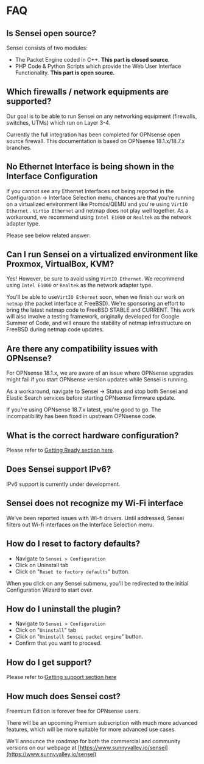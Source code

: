 # FAQ

## Is Sensei open source?

Sensei consists of two modules:

* The Packet Engine coded in C++. **This part is closed source**.
* PHP Code & Python Scripts which provide the Web User Interface Functionality. **This part is open source.**

## Which firewalls / network equipments are supported?

Our goal is to be able to run Sensei on any networking equipment \(firewalls, switches, UTMs\) which run on Layer 3-4. 

Currently the full integration has been completed for OPNsense open source firewall. ​This documentation is based on OPNsense 18.1.x/18.7.x branches.

## No Ethernet Interface is being shown in the Interface Configuration

If you cannot see any Ethernet Interfaces not being reported in the Configuration -&gt; Interface Selection menu, chances are that you're running on a virtualized environment like Promox/QEMU and you're using `VirtIO Ethernet`  . `Virtio Ethernet` and netmap does not play well together. As a workaround, we recommend using `Intel E1000` or `Realtek` as the network adapter type.

Please see below related answer:

## Can I run Sensei on a virtualized environment like Proxmox, VirtualBox, KVM?

Yes! However, be sure to avoid using `VirtIO Ethernet`. We recommend using `Intel E1000` or `Realtek` as the network adapter type.

You'll be able to use`VirtIO Ethernet` soon, when we finish our work on `netmap` \(the packet interface at FreeBSD\). We're sponsoring an effort to bring the latest netmap code to FreeBSD STABLE and CURRENT. This work will also involve a testing framework, originally developed for Google Summer of Code, and will ensure the stability of netmap infrastructure on FreeBSD during netmap code updates. 

## Are there any compatibility issues with OPNsense?

For OPNsense 18.1.x, we are aware of an issue where OPNsense upgrades might fail if you start OPNsense version updates while Sensei is running.

As a workaround, navigate to Sensei -&gt; Status and stop both Sensei and Elastic Search services before starting OPNsense firmware update.

If you're using OPNsense 18.7.x latest, you're good to go. The incompatibility has been fixed in upstream OPNsense code. 

## What is the correct hardware configuration?

Please refer to [Getting Ready section here](../getting-started/getting-ready.md#hardware-requirements-for-sensei).

## Does Sensei support IPv6?

IPv6 support is currently under development.

## Sensei does not recognize my Wi-Fi interface

We've been reported issues with Wi-fi drivers. Until addressed, Sensei filters out Wi-fi interfaces on the Interface Selection menu.

## How do I reset to factory defaults?

* Navigate to `Sensei > Configuration`
* Click on Uninstall tab
* Click on "`Reset to factory defaults`" button. 

When you click on any Sensei submenu, you'll be redirected to the initial Configuration Wizard to start over.

## How do I uninstall the plugin?

* Navigate to `Sensei > Configuration`
* Click on "`Uninstall`" tab
* Click on "`Uninstall Sensei packet engine`" button.
* Confirm that you want to proceed.

## How do I get support?

Please refer to [Getting support section here](getting-support.md#community-edution-support)

## How much does Sensei cost?

Freemium Edition is forever free for OPNsense users.

There will be an upcoming Premium subscription with much more advanced features, which will be more suitable for more advanced use cases.

We'll announce the roadmap for both the commercial and community versions on our webpage at [https://www.sunnyvalley.io/sensei](https://www.sunnyvalley.io/sensei)



